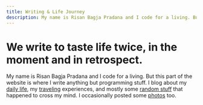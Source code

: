 ```yaml
---
title: Writing & Life Journey
description: My name is Risan Bagja Pradana and I code for a living. But this part of the website is where I write anything but programming stuff. I blog about my daily life, my traveling experiences, and mostly some random stuff that happened to cross my mind.
---
```

# We write to taste life twice, in the moment and in retrospect.

My name is Risan Bagja Pradana and I code for a living. But this part of the website is where I write anything but programming stuff. I blog about my [daily life](/categories/journal/), my [traveling](/categories/travel/) experiences, and mostly some [random stuff](/categories/writing/) that happened to cross my mind. I occasionally posted some [photos](/categories/photos/) too.
